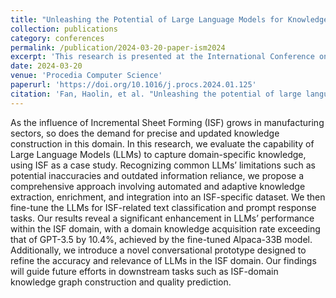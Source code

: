 ```yaml
---
title: "Unleashing the Potential of Large Language Models for Knowledge Augmentation: A Practical Experiment on Incremental Sheet Forming"
collection: publications
category: conferences
permalink: /publication/2024-03-20-paper-ism2024
excerpt: 'This research is presented at the International Conference on Industry 4.0 and Smart Manufacturing (ISM) 2024. It explores how Large Language Models (LLMs) can be adapted to better understand and operate within the Incremental Sheet Forming (ISF) domain. By developing an automated pipeline for extracting and enriching ISF-specific knowledge, and fine-tuning models like Alpaca-33B, the study achieves a 10.4% improvement in domain knowledge acquisition over GPT-3.5. A new conversational prototype further boosts accuracy and relevance, paving the way for advanced ISF applications such as knowledge graphs and quality prediction.'
date: 2024-03-20
venue: 'Procedia Computer Science'
paperurl: 'https://doi.org/10.1016/j.procs.2024.01.125'
citation: 'Fan, Haolin, et al. "Unleashing the potential of large language models for knowledge augmentation: A practical experiment on incremental sheet forming." Procedia Computer Science 232 (2024): 1269-1278.'
---
```


As the influence of Incremental Sheet Forming (ISF) grows in manufacturing sectors, so does the demand for precise and updated knowledge construction in this domain. In this research, we evaluate the capability of Large Language Models (LLMs) to capture domain-specific knowledge, using ISF as a case study. Recognizing common LLMs’ limitations such as potential inaccuracies and outdated information reliance, we propose a comprehensive approach involving automated and adaptive knowledge extraction, enrichment, and integration into an ISF-specific dataset. We then fine-tune the LLMs for ISF-related text classification and prompt response tasks. Our results reveal a significant enhancement in LLMs’ performance within the ISF domain, with a domain knowledge acquisition rate exceeding that of GPT-3.5 by 10.4%, achieved by the fine-tuned Alpaca-33B model. Additionally, we introduce a novel conversational prototype designed to refine the accuracy and relevance of LLMs in the ISF domain. Our findings will guide future efforts in downstream tasks such as ISF-domain knowledge graph construction and quality prediction.
